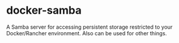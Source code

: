 # docker-samba
A Samba server for accessing persistent storage restricted to your Docker/Rancher environment. Also can be used for other things.
